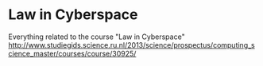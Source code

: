 Law in Cyberspace
=================

Everything related to the course "Law in Cyberspace"
http://www.studiegids.science.ru.nl/2013/science/prospectus/computing_science_master/courses/course/30925/
